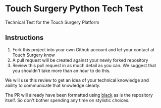 # Touch Surgery Python Tech Test

Technical Test for the Touch Surgery Platform

## Instructions 

1. Fork this project into your own Github account and let your contact at Touch Surgery know
2. A pull request will be created against your newly forked repository
3. Review this pull request in as much detail as you can. We suggest that you shouldn't take more than an hour to do this.

We will use this review to get an idea of your technical knowledge and ability to communicate that knowledge clearly. 

The PR will already have been formatted using [black](https://github.com/ambv/black) as is the repository itself. So don't bother spending any time on stylistic choices. 
